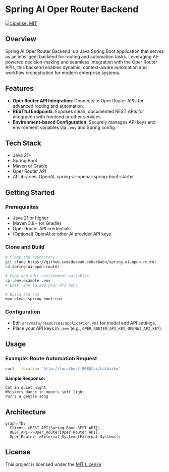 # Spring AI Oper Router Backend

[![License: MIT](https://img.shields.io/badge/License-MIT-yellow.svg)](LICENSE)

## Overview

Spring AI Oper Router Backend is a Java Spring Boot application that serves as an intelligent backend for routing and automation tasks. Leveraging AI-powered decision-making and seamless integration with the Oper Router APIs, this backend enables dynamic, context-aware automation and workflow orchestration for modern enterprise systems.

## Features

- **Oper Router API Integration**: Connects to Oper Router APIs for advanced routing and automation.
- **RESTful Endpoints**: Exposes clean, documented REST APIs for integration with frontend or other services.
- **Environment-based Configuration**: Securely manages API keys and environment variables via `.env` and Spring config.

## Tech Stack

- Java 21+
- Spring Boot
- Maven or Gradle
- Oper Router API
- AI Libraries: OpenAI, spring-ai-openai-spring-boot-starter

## Getting Started

### Prerequisites
- Java 21 or higher
- Maven 3.8+ (or Gradle)
- Oper Router API credentials
- (Optional) OpenAI or other AI provider API keys

### Clone and Build

```sh
# Clone the repository
git clone https://github.com/deepak-sekarbabu/spring-ai-open-router
cd spring-ai-open-router

# Copy and edit environment variables
cp .env.example .env
# Edit .env to add your API keys

# Build and run
mvn clean spring-boot:run
```

### Configuration
- Edit `src/main/resources/application.yml` for model and API settings.
- Place your API keys in `.env` (e.g., `OPER_ROUTER_API_KEY`, `OPENAI_API_KEY`).

## Usage

### Example: Route Automation Request

```sh
curl --location 'http://localhost:8080/ai/cathaiku'
```

**Sample Response:**
```
Cat in quiet night
Whiskers dance in moon's soft light
Purrs a gentle song
```

## Architecture

```mermaid
graph TD;
  Client-->REST_API[Spring Boot REST API];
  REST_API-->Oper_Router[Oper Router API]; 
  Oper_Router-->External_Systems[External Systems];
```

## License

This project is licensed under the [MIT License](LICENSE).
